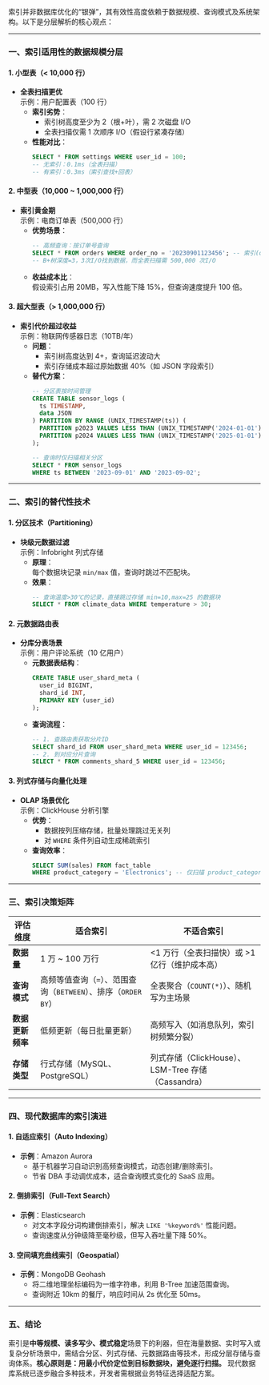 索引并非数据库优化的“银弹”，其有效性高度依赖于数据规模、查询模式及系统架构。以下是分层解析的核心观点：

---

### **一、索引适用性的数据规模分层**

#### **1. 小型表（< 10,000 行）**
- **全表扫描更优**  
  示例：用户配置表（100 行）  
  - **索引劣势**：  
    - 索引树高度至少为 2（根+叶），需 2 次磁盘 I/O  
    - 全表扫描仅需 1 次顺序 I/O（假设行紧凑存储）  
  - **性能对比**：  
    ```sql
    SELECT * FROM settings WHERE user_id = 100;  
    -- 无索引：0.1ms（全表扫描）  
    -- 有索引：0.3ms（索引查找+回表）
    ```

#### **2. 中型表（10,000 ~ 1,000,000 行）**
- **索引黄金期**  
  示例：电商订单表（500,000 行）  
  - **优势场景**：  
    ```sql
    -- 高频查询：按订单号查询
    SELECT * FROM orders WHERE order_no = '20230901123456'; -- 索引(order_no)
    -- B+树深度=3，3次I/O找到数据，而全表扫描需 500,000 次I/O
    ```
  - **收益成本比**：  
    假设索引占用 20MB，写入性能下降 15%，但查询速度提升 100 倍。

#### **3. 超大型表（> 1,000,000 行）**
- **索引代价超过收益**  
  示例：物联网传感器日志（10TB/年）  
  - **问题**：  
    - 索引树高度达到 4+，查询延迟波动大  
    - 索引存储成本超过原始数据 40%（如 JSON 字段索引）  
  - **替代方案**：  
    ```sql
    -- 分区表按时间管理
    CREATE TABLE sensor_logs (
      ts TIMESTAMP,
      data JSON
    ) PARTITION BY RANGE (UNIX_TIMESTAMP(ts)) (
      PARTITION p2023 VALUES LESS THAN (UNIX_TIMESTAMP('2024-01-01')),
      PARTITION p2024 VALUES LESS THAN (UNIX_TIMESTAMP('2025-01-01'))
    );

    -- 查询时仅扫描相关分区
    SELECT * FROM sensor_logs 
    WHERE ts BETWEEN '2023-09-01' AND '2023-09-02';
    ```

---

### **二、索引的替代性技术**

#### **1. 分区技术（Partitioning）**
- **块级元数据过滤**  
  示例：Infobright 列式存储  
  - **原理**：  
    每个数据块记录 `min/max` 值，查询时跳过不匹配块。  
  - **效果**：  
    ```sql
    -- 查询温度>30℃的记录，直接跳过存储 min=10,max=25 的数据块
    SELECT * FROM climate_data WHERE temperature > 30;
    ```

#### **2. 元数据路由表**
- **分库分表场景**  
  示例：用户评论系统（10 亿用户）  
  - **元数据表结构**：  
    ```sql
    CREATE TABLE user_shard_meta (
      user_id BIGINT,
      shard_id INT,
      PRIMARY KEY (user_id)
    );
    ```
  - **查询流程**：  
    ```sql
    -- 1. 查路由表获取分片ID
    SELECT shard_id FROM user_shard_meta WHERE user_id = 123456;
    -- 2. 到对应分片查询
    SELECT * FROM comments_shard_5 WHERE user_id = 123456;
    ```

#### **3. 列式存储与向量化处理**
- **OLAP 场景优化**  
  示例：ClickHouse 分析引擎  
  - **优势**：  
    - 数据按列压缩存储，批量处理跳过无关列  
    - 对 `WHERE` 条件列自动生成稀疏索引  
  - **查询效率**：  
    ```sql
    SELECT SUM(sales) FROM fact_table 
    WHERE product_category = 'Electronics'; -- 仅扫描 product_category 列
    ```

---

### **三、索引决策矩阵**

| 评估维度         | 适合索引                                                                 | 不适合索引                                                         |
|------------------|--------------------------------------------------------------------------|------------------------------------------------------------------|
| **数据量**       | 1 万 ~ 100 万行                                                         | <1 万行（全表扫描快）或 >1 亿行（维护成本高）                    |
| **查询模式**     | 高频等值查询（`=`）、范围查询（`BETWEEN`）、排序（`ORDER BY`）           | 全表聚合（`COUNT(*)`）、随机写为主场景                           |
| **数据更新频率** | 低频更新（每日批量更新）                                                 | 高频写入（如消息队列，索引树频繁分裂）                           |
| **存储类型**     | 行式存储（MySQL、PostgreSQL）                                            | 列式存储（ClickHouse）、LSM-Tree 存储（Cassandra）               |

---

### **四、现代数据库的索引演进**

#### **1. 自适应索引（Auto Indexing）**
- **示例**：Amazon Aurora  
  - 基于机器学习自动识别高频查询模式，动态创建/删除索引。  
  - 节省 DBA 手动调优成本，适合查询模式变化的 SaaS 应用。

#### **2. 倒排索引（Full-Text Search）**
- **示例**：Elasticsearch  
  - 对文本字段分词构建倒排索引，解决 `LIKE '%keyword%'` 性能问题。  
  - 查询速度从分钟级降至毫秒级，但写入吞吐量下降 50%。

#### **3. 空间填充曲线索引（Geospatial）**
- **示例**：MongoDB Geohash  
  - 将二维地理坐标编码为一维字符串，利用 B-Tree 加速范围查询。  
  - 查询附近 10km 的餐厅，响应时间从 2s 优化至 50ms。

---

### **五、结论**
索引是**中等规模、读多写少、模式稳定**场景下的利器，但在海量数据、实时写入或复杂分析场景中，需结合分区、列式存储、元数据路由等技术，形成分层存储与查询体系。**核心原则是：用最小代价定位到目标数据块，避免逐行扫描。** 现代数据库系统已逐步融合多种技术，开发者需根据业务特征选择适配方案。

